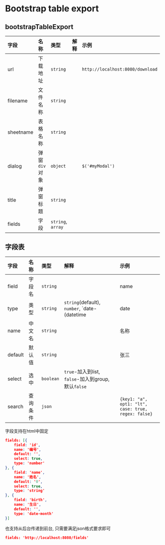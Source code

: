 # Bootstrap table export #

## bootstrapTableExport ##

|字段|名称|类型|解释|示例|
|:---|:--|:---|:---|:---|
|url|下载地址|`string`||`http://localhost:8080/download`|
|filename|文件名称|`string`|
|sheetname|表格名称|`string`|
|dialog|弹窗`div`对象|`object`||`$('#myModal')`|
|title|弹窗标题|`string`|
|fields|字段|`string`, `array`|

## 字段表 ##

|字段|名称|类型|解释|示例|
|:---|:--|:---|:---|:---|
|field|字段名|`string`||name|
|type| 类型|`string`| `string`(default), `number`, `date-(datetime|date|time|month|week)`|`date-date`|
|name| 中文名|`string`|| 名称|
|default|默认值|`string`||张三|
|select|选中|`boolean`|`true`-加入到list, `false`-加入到group, 默认`false`||
|search|查询条件|`json`||`{key1: "a", opt1: "lt", case: true, regex: false}`|

字段支持在html中固定

```json
fields: [{
    field: 'id',
    name: '编号',
    default: '',
    select: true,
    type: 'number'
}, {
    field: 'name',
    name: '姓名',
    default: '0',
    select: true,
    type: 'string'
}, {
    field: 'birth',
    name: '生日',
    default: '',
    type: 'date-month'
}]
```

也支持从后台传递到前台, 只需要满足json格式要求即可

```json
fields: 'http://localhost:8080/fields'
```
